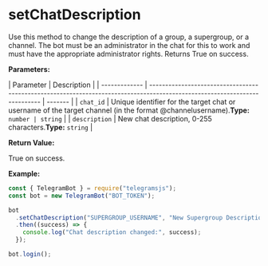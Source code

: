 # setChatDescription

Use this method to change the description of a group, a supergroup, or a channel. The bot must be an administrator in the chat for this to work and must have the appropriate administrator rights. Returns True on success.

**Parameters:**

| Parameter     | Description                                                                                                                |
| ------------- | -------------------------------------------------------------------------------------------------------------------------- | ------- |
| `chat_id`     | Unique identifier for the target chat or username of the target channel (in the format @channelusername).**Type:** `number | string` |
| `description` | New chat description, 0-255 characters.**Type:** `string`                                                                  |

**Return Value:**

True on success.

**Example:**

```javascript
const { TelegramBot } = require("telegramsjs");
const bot = new TelegramBot("BOT_TOKEN");

bot
  .setChatDescription("SUPERGROUP_USERNAME", "New Supergroup Description")
  .then((success) => {
    console.log("Chat description changed:", success);
  });

bot.login();
```
